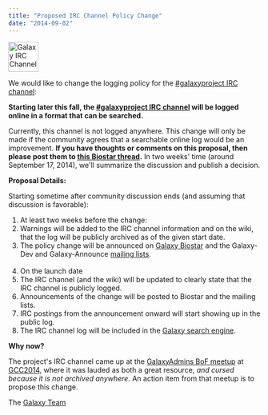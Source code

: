 ```yaml
---
title: "Proposed IRC Channel Policy Change"
date: "2014-09-02"
---
```

<div class='right'><img src="/src/images/icons/ChatBalloons.png" alt="Galaxy IRC Channel" width="60" /></div>

We would like to change the logging policy for the [#galaxyproject IRC channel](/src/get-involved/index.md#irc-channel):

  **Starting later this fall, the [#galaxyproject IRC channel](/src/get-involved/index.md#irc-channel) will be logged online in a format that can be searched.**

Currently, this channel is not logged anywhere.  This change will only be made if the community agrees that a searchable online log would be an improvement.  **If you have thoughts or comments on this proposal, then please post them to [this Biostar thread](https://biostar.usegalaxy.org/p/8804/).**  In two weeks' time (around September 17, 2014), we'll summarize the discussion and publish a decision. 

**Proposal Details:**

Starting sometime after community discussion ends (and assuming that discussion is favorable):

1. At least two weeks before the change:
  1. Warnings will be added to the IRC channel information and on the wiki, that the log will be publicly archived as of the given start date.
  1. The policy change will be announced on [Galaxy Biostar](/src/support/biostar/index.md) and the Galaxy-Dev and Galaxy-Announce [mailing lists](/src/mailing-lists/index.md).<br /><br />
1. On the launch date
  1. The IRC channel (and the wiki) will be updated to clearly state that the IRC channel is publicly logged.
  1. Announcements of the change will be posted to Biostar and the mailing lists.
  1. IRC postings from the announcement onward will start showing up in the public log.
  1. The IRC channel log will be included in the [Galaxy search engine](/src/search/index.md).

**Why now?**

The project's IRC channel came up at the [GalaxyAdmins BoF meetup](/src/events/gcc2014/bofs/galaxy-admins/index.md) at [GCC2014](/src/events/gcc2014/index.md), where it was lauded as both a great resource, *and cursed because it is not archived anywhere.*  An action item from that meetup is to propose this change.

The [Galaxy Team](/galaxy-team/)
